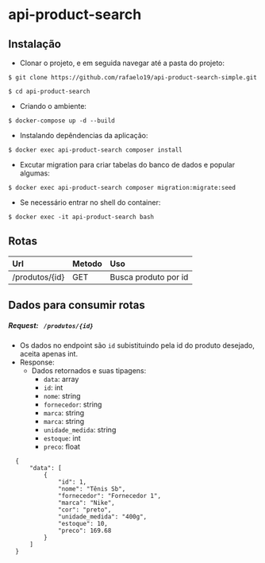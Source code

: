 # api-product-search

## Instalação

* Clonar o projeto, e em seguida navegar até a pasta do projeto:
```
$ git clone https://github.com/rafaelo19/api-product-search-simple.git

$ cd api-product-search
```

* Criando o ambiente:
```
$ docker-compose up -d --build
```

* Instalando depêndencias da aplicação:
```
$ docker exec api-product-search composer install
```

* Excutar migration para criar tabelas do banco de dados e popular algumas:
```
$ docker exec api-product-search composer migration:migrate:seed
```

* Se necessário entrar no shell do container:
```
$ docker exec -it api-product-search bash
```

## Rotas
| Url                              | Metodo  |  Uso                        |
| :--------------------------------|:--------| :---------------------------|
| /produtos/{id}                   | GET     | Busca produto por id        |

## Dados para consumir rotas

##### Request: ` /produtos/{id}` 
 
 - Os dados no endpoint são `id` subistituindo pela id do produto desejado, aceita apenas int.
 - Response:
    - Dados retornados e suas tipagens:
        * `data`: array
        * `id`: int 
        * `nome`: string
        * `fornecedor`: string
        * `marca`: string
        * `marca`: string
        * `unidade_medida`: string
        * `estoque`: int
        * `preco`: float
 ```
   {
       "data": [
           {
               "id": 1,
               "nome": "Tênis Sb",
               "fornecedor": "Fornecedor 1",
               "marca": "Nike",
               "cor": "preto",
               "unidade_medida": "400g",
               "estoque": 10,
               "preco": 169.68
           }
       ]
   }
 ```
  
  
 
